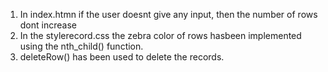 1. In index.htmn if the user doesnt give any input, then the number of rows dont increase
2. In the stylerecord.css the zebra color of rows hasbeen implemented using the nth_child() function.
3. deleteRow() has been used to delete the records.
